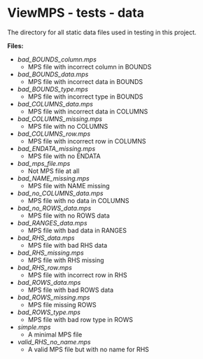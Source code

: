 # ViewMPS - tests - data

The directory for all static data files used in testing in this project.

**Files:**
- *bad_BOUNDS_column.mps*
  - MPS file with incorrect column in BOUNDS
- *bad_BOUNDS_data.mps*
  - MPS file with incorrect data in BOUNDS
- *bad_BOUNDS_type.mps*
  - MPS file with incorrect type in BOUNDS
- *bad_COLUMNS_data.mps*
  - MPS file with incorrect data in COLUMNS
- *bad_COLUMNS_missing.mps*
  - MPS file with no COLUMNS
- *bad_COLUMNS_row.mps*
  - MPS file with incorrect row in COLUMNS
- *bad_ENDATA_missing.mps*
  - MPS file with no ENDATA
- *bad_mps_file.mps*
  - Not MPS file at all
- *bad_NAME_missing.mps*
  - MPS file with NAME missing
- *bad_no_COLUMNS_data.mps*
  - MPS file with no data in COLUMNS
- *bad_no_ROWS_data.mps*
  - MPS file with no ROWS data
- *bad_RANGES_data.mps*
  - MPS file with bad data in RANGES
- *bad_RHS_data.mps*
  - MPS file with bad RHS data
- *bad_RHS_missing.mps*
  - MPS file with RHS missing
- *bad_RHS_row.mps*
  - MPS file with incorrect row in RHS
- *bad_ROWS_data.mps*
  - MPS file with bad ROWS data
- *bad_ROWS_missing.mps*
  - MPS file missing ROWS
- *bad_ROWS_type.mps*
  - MPS file with bad row type in ROWS
- *simple.mps*
  - A minimal MPS file
- *valid_RHS_no_name.mps*
  - A valid MPS file but with no name for RHS
